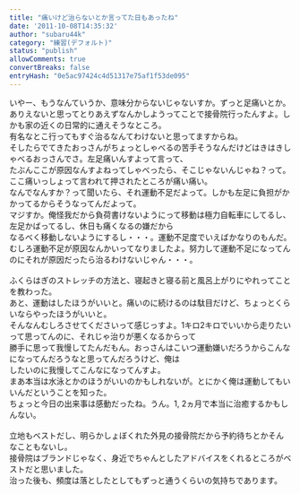 ```yaml
---
title: "痛いけど治らないとか言ってた日もあったね"
date: '2011-10-08T14:35:32'
author: "subaru44k"
category: "練習(デフォルト)"
status: "publish"
allowComments: true
convertBreaks: false
entryHash: "0e5ac97424c4d51317e75af1f53de095"
---
```

いやー、もうなんていうか、意味分からないじゃないすか。ずっと足痛いとか。<br>
ありえないと思ってとりあえずなんかしようってことで接骨院行ったんすよ。しかも家の近くの日常的に通えそうなところ。<br>
有名なとこ行ってもすぐ治るなんてわけないと思ってますからね。<br>
そしたらでてきたおっさんがちょっとしゃべるの苦手そうなんだけどはきはきしゃべるおっさんでさ。左足痛いんすよって言って、<br>
たぶんここが原因なんすよねってしゃべったら、そこじゃないんじゃね？って。ここ痛いっしょって言われて押されたところが痛い痛い。<br>
なんでなんすか？って聞いたら、それ運動不足だよって。しかも左足に負担がかかってるからそうなってんだよって。<br>
マジすか。俺怪我だから負荷書けないようにって移動は極力自転車にしてるし、左足かばってるし、休日も痛くなるの嫌だから<br>
なるべく移動しないようにするし・・・。運動不足度でいえばかなりのもんだ。<br>
むしろ運動不足が原因なんかいってなりましたよ。努力して運動不足になってんのにそれが原因だったら治るわけないじゃん・・・。<br>
<br>
ふくらはぎのストレッチの方法と、寝起きと寝る前と風呂上がりにやれってことを教わった。<br>
あと、運動はしたほうがいいと。痛いのに続けるのは駄目だけど、ちょっとくらいならやったほうがいいと。<br>
そんなんむしろさせてくださいって感じっすよ。1キロ2キロでいいから走りたいって思ってんのに、それじゃ治りが悪くなるからって<br>
勝手に思って我慢してたんだもん。おっさんはこいつ運動嫌いだろうからこんなになってんだろうなと思ってんだろうけど、俺は<br>
したいのに我慢してこんなになってんすよ。<br>
まあ本当は水泳とかのほうがいいのかもしれないが。とにかく俺は運動してもいいんだということを知った。<br>
ちょっと今日の出来事は感動だったね。うん。1, 2ヵ月で本当に治癒するかもしんない。<br>
<br>
立地もベストだし、明らかしょぼくれた外見の接骨院だから予約待ちとかそんなこともないし。<br>
接骨院はブランドじゃなく、身近でちゃんとしたアドバイスをくれるところがベストだと思いました。<br>
治った後も、頻度は落としたとしてもずっと通うくらいの気持ちであります。
